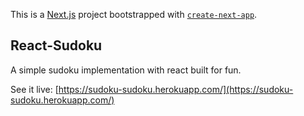 This is a [Next.js](https://nextjs.org/) project bootstrapped with [`create-next-app`](https://github.com/zeit/next.js/tree/canary/packages/create-next-app).

## React-Sudoku

A simple sudoku implementation with react built for fun.  

See it live: [https://sudoku-sudoku.herokuapp.com/](https://sudoku-sudoku.herokuapp.com/)